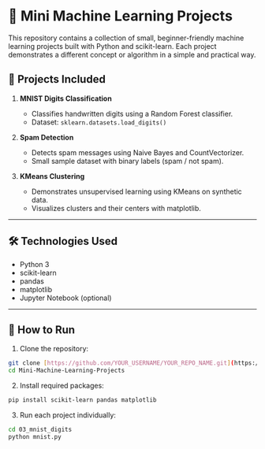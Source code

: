 # 🧠 Mini Machine Learning Projects

This repository contains a collection of small, beginner-friendly machine learning projects built with Python and scikit-learn. Each project demonstrates a different concept or algorithm in a simple and practical way.

## 📌 Projects Included

1. **MNIST Digits Classification**  
   - Classifies handwritten digits using a Random Forest classifier.
   - Dataset: `sklearn.datasets.load_digits()`

2. **Spam Detection**  
   - Detects spam messages using Naive Bayes and CountVectorizer.
   - Small sample dataset with binary labels (spam / not spam).

3. **KMeans Clustering**  
   - Demonstrates unsupervised learning using KMeans on synthetic data.
   - Visualizes clusters and their centers with matplotlib.


---

## 🛠 Technologies Used

- Python 3
- scikit-learn
- pandas
- matplotlib
- Jupyter Notebook (optional)

---

## 🚀 How to Run

1. Clone the repository:

```bash
git clone [https://github.com/YOUR_USERNAME/YOUR_REPO_NAME.git](https://github.com/mehrnaz-jiryaie/MNIST-Digits-Classification.git)
cd Mini-Machine-Learning-Projects
```
2. Install required packages:

```bash
pip install scikit-learn pandas matplotlib
```
3. Run each project individually:
```bash
cd 03_mnist_digits
python mnist.py
```

